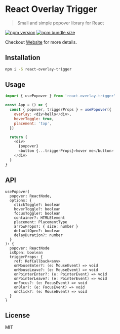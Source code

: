 # React Overlay Trigger
> Small and simple popover library for React

[![npm version](https://img.shields.io/npm/v/react-overlay-trigger.svg?style=flat-square)](https://www.npmjs.com/package/react-overlay-trigger)
[![npm bundle size](https://img.shields.io/bundlephobia/minzip/react-overlay-trigger?style=flat-square)](https://bundlephobia.com/result?p=react-overlay-trigger)

Checkout [Website](https://react-overlay-trigger.vercel.app) for more details.

## Installation

```sh
npm i -S react-overlay-trigger
```

## Usage

```js
import { usePopover } from 'react-overlay-trigger'

const App = () => {
  const { popover, triggerProps } = usePopover({
    overlay: <div>hello</div>,
    hoverToggle: true,
    placement: 'top',
  })

  return (
    <div>
      {popover}
      <button {...triggerProps}>hover me</button>
    </div>
  )
}
```

## API

```tsx
usePopover(
  popover: ReactNode,
  options: {    
    clickToggle?: boolean
    hoverToggle?: boolean
    focusToggle?: boolean
    container?: HTMLElement
    placement: PlacementType
    arrowProps?: { size: number }
    defaultOpen?: boolean
    delayDuration?: number
  }
): {
  popover: ReactNode
  isOpen: boolean
  triggerProps: {
    ref: RefCallback<any>
    onMouseEnter?: (e: MouseEvent) => void
    onMouseLeave?: (e: MouseEvent) => void
    onPointerEnter?: (e: PointerEvent) => void
    onPointerLeave?: (e: PointerEvent) => void
    onFocus?: (e: FocusEvent) => void
    onBlur?: (e: FocusEvent) => void
    onClick?: (e: MouseEvent) => void
  }
}
```

## License

MIT
